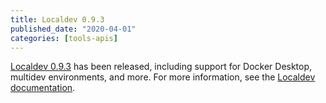 ```yaml
---
title: Localdev 0.9.3
published_date: "2020-04-01"
categories: [tools-apis]
---
```

[Localdev 0.9.3](/guides/local-development) has been released, including support for Docker Desktop, multidev environments, and more. For more information, see the [Localdev documentation](/guides/local-development).
